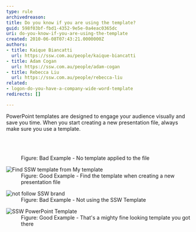 ```yaml
---
type: rule
archivedreason: 
title: Do you know if you are using the template?
guid: 598f03bf-fbd1-4352-9e5e-0a4eac0365dc
uri: do-you-know-if-you-are-using-the-template
created: 2010-06-08T07:43:21.0000000Z
authors:
- title: Kaique Biancatti
  url: https://ssw.com.au/people/kaique-biancatti
- title: Adam Cogan
  url: https://ssw.com.au/people/adam-cogan
- title: Rebecca Liu
  url: https://ssw.com.au/people/rebecca-liu
related:
- logon-do-you-have-a-company-wide-word-template
redirects: []

---
```



PowerPoint templates are&#160;designed to engage your audience visually and save you time. When you start creating a new presentation file, always make sure you use a template. 

<br><excerpt class='endintro'></excerpt><br>

  <dl>
    <dt><img alt="" class="ms-rteCustom-ImageArea" src="/Communication/RulesToBetterPowerpointPresentations/PublishingImages/noTemplate.jpg" /> </dt>
    <dd class="ms-rteCustom-FigureBad">Figure&#58; Bad Example - No template applied to the file </dd>
</dl>
<dl>
    <dt><img class="ms-rteCustom-ImageArea" alt="Find SSW template from My template" src="/Communication/RulesToBetterPowerpointPresentations/PublishingImages/templateApplied02.gif" /> </dt>
    <dd class="ms-rteCustom-FigureGood">Figure&#58; Good Example - Find the template when creating a new presentation file </dd>
</dl>
<dl>
    <dt><img class="ms-rteCustom-ImageArea" alt="not follow SSW brand" src="/Communication/RulesToBetterPowerpointPresentations/PublishingImages/bad_cover.gif" /> </dt>
    <dd class="ms-rteCustom-FigureBad">Figure&#58; Bad Example - Not using the&#160;SSW Template </dd>
</dl>
<dl>
    <dt><img class="ms-rteCustom-ImageArea" alt="SSW PowerPoint Template" src="/Communication/RulesToBetterPowerpointPresentations/PublishingImages/good_cover.jpg" /> </dt>
    <dd class="ms-rteCustom-FigureGood">Figure&#58; Good Example - That's a mighty fine looking template you got there</dd>
</dl>



